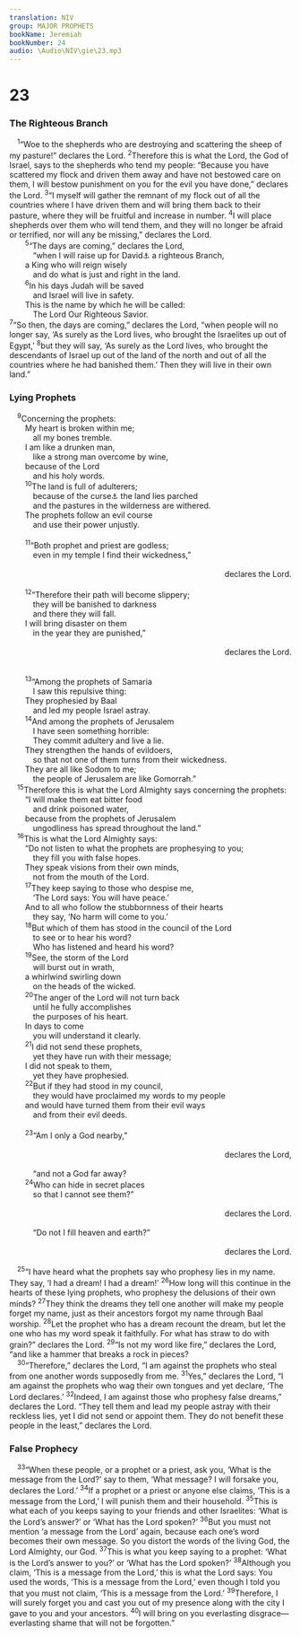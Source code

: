 ```yaml
---
translation: NIV
group: MAJOR PROPHETS
bookName: Jeremiah 
bookNumber: 24
audio: \Audio\NIV\gie\23.mp3
---
```


<div class="title"><h1>23</h1><h3>The Righteous Branch </h3></div>
<span class="verse gie_23_1"> <sup>1</sup>“Woe to the shepherds who are destroying and scattering the sheep of my pasture!” declares the Lord. </span>
<span class="verse gie_23_2"><sup>2</sup>Therefore this is what the Lord, the God of Israel, says to the shepherds who tend my people: “Because you have scattered my flock and driven them away and have not bestowed care on them, I will bestow punishment on you for the evil you have done,” declares the Lord. </span>
<span class="verse gie_23_3"><sup>3</sup>“I myself will gather the remnant of my flock out of all the countries where I have driven them and will bring them back to their pasture, where they will be fruitful and increase in number. </span>
<span class="verse gie_23_4"><sup>4</sup>I will place shepherds over them who will tend them, and they will no longer be afraid or terrified, nor will any be missing,” declares the Lord. <br/></span>
<span class="verse gie_23_5">  <sup>5</sup>“The days are coming,” declares the Lord, <br/>   “when I will raise up for David<a data-toggle="tooltip" data-placement="bottom" title="Or up from David’s line">⚓</a> a righteous Branch, <br/>  a King who will reign wisely <br/>   and do what is just and right in the land. <br/></span>
<span class="verse gie_23_6">  <sup>6</sup>In his days Judah will be saved <br/>   and Israel will live in safety. <br/>  This is the name by which he will be called: <br/>   The Lord Our Righteous Savior. <br/></span>
<span class="verse gie_23_7"><sup>7</sup>“So then, the days are coming,” declares the Lord, “when people will no longer say, ‘As surely as the Lord lives, who brought the Israelites up out of Egypt,’ </span>
<span class="verse gie_23_8"><sup>8</sup>but they will say, ‘As surely as the Lord lives, who brought the descendants of Israel up out of the land of the north and out of all the countries where he had banished them.’ Then they will live in their own land.” <br/></span>
<div class="title"><h3>Lying Prophets </h3></div>
<span class="verse gie_23_9"> <sup>9</sup>Concerning the prophets: <br/>  My heart is broken within me; <br/>   all my bones tremble. <br/>  I am like a drunken man, <br/>   like a strong man overcome by wine, <br/>  because of the Lord<br/>   and his holy words. <br/></span>
<span class="verse gie_23_10">  <sup>10</sup>The land is full of adulterers; <br/>   because of the curse<a data-toggle="tooltip" data-placement="bottom" title="Or because of these things">⚓</a> the land lies parched <br/>   and the pastures in the wilderness are withered. <br/>  The prophets follow an evil course <br/>   and use their power unjustly. <br/><br/></span>
<span class="verse gie_23_11">  <sup>11</sup>“Both prophet and priest are godless; <br/>   even in my temple I find their wickedness,” <br/> <aside style="text-align:right;">declares the Lord. </aside><br/></span>
<span class="verse gie_23_12">  <sup>12</sup>“Therefore their path will become slippery; <br/>   they will be banished to darkness <br/>   and there they will fall. <br/>  I will bring disaster on them <br/>   in the year they are punished,” <br/> <aside style="text-align:right;">declares the Lord. </aside><br/><br/></span>
<span class="verse gie_23_13">  <sup>13</sup>“Among the prophets of Samaria <br/>   I saw this repulsive thing: <br/>  They prophesied by Baal <br/>   and led my people Israel astray. <br/></span>
<span class="verse gie_23_14">  <sup>14</sup>And among the prophets of Jerusalem <br/>   I have seen something horrible: <br/>   They commit adultery and live a lie. <br/>  They strengthen the hands of evildoers, <br/>   so that not one of them turns from their wickedness. <br/>  They are all like Sodom to me; <br/>   the people of Jerusalem are like Gomorrah.” <br/></span>
<span class="verse gie_23_15"> <sup>15</sup>Therefore this is what the Lord Almighty says concerning the prophets: <br/>  “I will make them eat bitter food <br/>   and drink poisoned water, <br/>  because from the prophets of Jerusalem <br/>   ungodliness has spread throughout the land.” <br/></span>
<span class="verse gie_23_16"> <sup>16</sup>This is what the Lord Almighty says: <br/>  “Do not listen to what the prophets are prophesying to you; <br/>   they fill you with false hopes. <br/>  They speak visions from their own minds, <br/>   not from the mouth of the Lord. <br/></span>
<span class="verse gie_23_17">  <sup>17</sup>They keep saying to those who despise me, <br/>   ‘The Lord says: You will have peace.’ <br/>  And to all who follow the stubbornness of their hearts <br/>   they say, ‘No harm will come to you.’ <br/></span>
<span class="verse gie_23_18">  <sup>18</sup>But which of them has stood in the council of the Lord<br/>   to see or to hear his word? <br/>   Who has listened and heard his word? <br/></span>
<span class="verse gie_23_19">  <sup>19</sup>See, the storm of the Lord<br/>   will burst out in wrath, <br/>  a whirlwind swirling down <br/>   on the heads of the wicked. <br/></span>
<span class="verse gie_23_20">  <sup>20</sup>The anger of the Lord will not turn back <br/>   until he fully accomplishes <br/>   the purposes of his heart. <br/>  In days to come <br/>   you will understand it clearly. <br/></span>
<span class="verse gie_23_21">  <sup>21</sup>I did not send these prophets, <br/>   yet they have run with their message; <br/>  I did not speak to them, <br/>   yet they have prophesied. <br/></span>
<span class="verse gie_23_22">  <sup>22</sup>But if they had stood in my council, <br/>   they would have proclaimed my words to my people <br/>  and would have turned them from their evil ways <br/>   and from their evil deeds. <br/><br/></span>
<span class="verse gie_23_23">  <sup>23</sup>“Am I only a God nearby,” <br/> <aside style="text-align:right;">declares the Lord, </aside><br/>   “and not a God far away? <br/></span>
<span class="verse gie_23_24">  <sup>24</sup>Who can hide in secret places <br/>   so that I cannot see them?” <br/> <aside style="text-align:right;">declares the Lord. </aside><br/>   “Do not I fill heaven and earth?” <br/> <aside style="text-align:right;">declares the Lord. </aside><br/></span>
<span class="verse gie_23_25"> <sup>25</sup>“I have heard what the prophets say who prophesy lies in my name. They say, ‘I had a dream! I had a dream!’ </span>
<span class="verse gie_23_26"><sup>26</sup>How long will this continue in the hearts of these lying prophets, who prophesy the delusions of their own minds? </span>
<span class="verse gie_23_27"><sup>27</sup>They think the dreams they tell one another will make my people forget my name, just as their ancestors forgot my name through Baal worship. </span>
<span class="verse gie_23_28"><sup>28</sup>Let the prophet who has a dream recount the dream, but let the one who has my word speak it faithfully. For what has straw to do with grain?” declares the Lord. </span>
<span class="verse gie_23_29"><sup>29</sup>“Is not my word like fire,” declares the Lord, “and like a hammer that breaks a rock in pieces? <br/></span>
<span class="verse gie_23_30"> <sup>30</sup>“Therefore,” declares the Lord, “I am against the prophets who steal from one another words supposedly from me. </span>
<span class="verse gie_23_31"><sup>31</sup>Yes,” declares the Lord, “I am against the prophets who wag their own tongues and yet declare, ‘The Lord declares.’ </span>
<span class="verse gie_23_32"><sup>32</sup>Indeed, I am against those who prophesy false dreams,” declares the Lord. “They tell them and lead my people astray with their reckless lies, yet I did not send or appoint them. They do not benefit these people in the least,” declares the Lord. <br/></span>
<div class="title"><h3>False Prophecy </h3></div>
<span class="verse gie_23_33"> <sup>33</sup>“When these people, or a prophet or a priest, ask you, ‘What is the message from the Lord?’ say to them, ‘What message? I will forsake you, declares the Lord.’ </span>
<span class="verse gie_23_34"><sup>34</sup>If a prophet or a priest or anyone else claims, ‘This is a message from the Lord,’ I will punish them and their household. </span>
<span class="verse gie_23_35"><sup>35</sup>This is what each of you keeps saying to your friends and other Israelites: ‘What is the Lord’s answer?’ or ‘What has the Lord spoken?’ </span>
<span class="verse gie_23_36"><sup>36</sup>But you must not mention ‘a message from the Lord’ again, because each one’s word becomes their own message. So you distort the words of the living God, the Lord Almighty, our God. </span>
<span class="verse gie_23_37"><sup>37</sup>This is what you keep saying to a prophet: ‘What is the Lord’s answer to you?’ or ‘What has the Lord spoken?’ </span>
<span class="verse gie_23_38"><sup>38</sup>Although you claim, ‘This is a message from the Lord,’ this is what the Lord says: You used the words, ‘This is a message from the Lord,’ even though I told you that you must not claim, ‘This is a message from the Lord.’ </span>
<span class="verse gie_23_39"><sup>39</sup>Therefore, I will surely forget you and cast you out of my presence along with the city I gave to you and your ancestors. </span>
<span class="verse gie_23_40"><sup>40</sup>I will bring on you everlasting disgrace—everlasting shame that will not be forgotten.” <br/></span>
